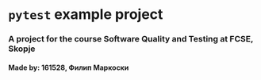# `pytest` example project
### A project for the course Software Quality and Testing at FCSE, Skopje
#### Made by:  161528, Филип Маркоски

